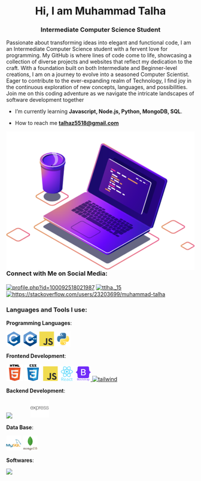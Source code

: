 <h1 align="center">Hi, I am Muhammad Talha </h1>

<h3 align="center">
    Intermediate Computer Science Student
</h3>

<p align="left">
Passionate about transforming ideas into elegant and functional code, I am an Intermediate Computer Science student with a fervent love for programming. My GitHub is where lines of code come to life, showcasing a collection of diverse projects and websites that reflect my dedication to the craft. With a foundation built on both Intermediate and Beginner-level creations, I am on a journey to evolve into a seasoned Computer Scientist. Eager to contribute to the ever-expanding realm of Technology, I find joy in the continuous exploration of new concepts, languages, and possibilities. Join me on this coding adventure as we navigate the intricate landscapes of software development together
</p>

- I’m currently learning **Javascript, Node.js, Python, MongoDB, SQL**.

- How to reach me **talhaz5518@gmail.com**

<img align="right"
src="Pictures/ci.png"
alt="muhammadtalha15" height="370" width="520"/>

<h3 align="left">
Connect with Me on Social Media:
</h3>

<p align="left">
    <a href="https://fb.com/profile.php?id=100092518021987" target="blank"><img align="center"
    src="https://raw.githubusercontent.com/rahuldkjain/github-profile-readme-generator/master/src/images/icons/Social/facebook.svg"
    alt="profile.php?id=100092518021987" height="30" width="40" /></a>
    <a href="https://instagram.com/ttlha._15" target="blank"><img align="center"
    src="https://raw.githubusercontent.com/rahuldkjain/github-profile-readme-generator/master/src/images/icons/Social/instagram.svg"
    alt="ttlha._15" height="30" width="40" /></a>
    <a href="https://stackoverflow.com/users/https://stackoverflow.com/users/23203699/muhammad-talha" target="blank"><img align="center" src="https://upload.wikimedia.org/wikipedia/commons/thumb/e/ef/Stack_Overflow_icon.svg/768px-Stack_Overflow_icon.svg.png" alt="https://stackoverflow.com/users/23203699/muhammad-talha" height="40" width="40" /></a>
</p>

<h3 align="left">
Languages and Tools I use:
</h3>

**Programming Languages**:

<p align="left">
    <a style="color: transparent;" href="https://www.cprogramming.com/" target="_blank" rel="noreferrer"> <img
    src="https://raw.githubusercontent.com/devicons/devicon/master/icons/c/c-original.svg" alt="c" width="40"
    height="40" /></a>
    <a style="color: transparent;" href="https://www.w3schools.com/cpp/" target="_blank" rel="noreferrer"> <img
    src="https://raw.githubusercontent.com/devicons/devicon/master/icons/cplusplus/cplusplus-original.svg"
    alt="cplusplus" width="40" height="40" /></a>
    <a style="color: transparent;" href="https://developer.mozilla.org/en-US/docs/Web/JavaScript"
    target="_blank" rel="noreferrer"> <img
    src="https://raw.githubusercontent.com/devicons/devicon/master/icons/javascript/javascript-original.svg"
    alt="javascript" width="40" height="40" /> </a>
    <a style="color: transparent;" href="https://www.python.org" target="_blank"
    rel="noreferrer"> <img
    src="https://raw.githubusercontent.com/devicons/devicon/master/icons/python/python-original.svg"
    alt="python" width="40" height="40" /> </a>
</p>

**Frontend Development**:
<p align="left">
    <a style="color: transparent;" href="https://www.w3.org/html/" target="_blank" rel="noreferrer"> <img
    src="https://raw.githubusercontent.com/devicons/devicon/master/icons/html5/html5-original-wordmark.svg"
    alt="html5" width="45" height="45" /></a>
    <a style="color: transparent;" href="https://www.w3schools.com/css/" target="_blank"
    rel="noreferrer"><img src="https://raw.githubusercontent.com/devicons/devicon/master/icons/css3/css3-original-wordmark.svg"
    alt="css3" width="45" height="45" /> </a>
    <a style="color: transparent;" href="https://developer.mozilla.org/en-US/docs/Web/JavaScript"
    target="_blank" rel="noreferrer"> <img
    src="https://raw.githubusercontent.com/devicons/devicon/master/icons/javascript/javascript-original.svg"
    alt="javascript" width="40" height="40" /> </a>
    <a style="color: transparent;" href="https://reactjs.org/" target="_blank" rel="noreferrer">
    <img src="https://raw.githubusercontent.com/devicons/devicon/master/icons/react/react-original-wordmark.svg"
    alt="react" width="40" height="40" /> </a>
    <a href="https://getbootstrap.com" target="_blank" rel="noreferrer"> <img src="https://raw.githubusercontent.com/devicons/devicon/master/icons/bootstrap/bootstrap-plain-wordmark.svg" alt="bootstrap" width="40" height="40"/> </a>
    <a href="https://tailwindcss.com/" target="_blank" rel="noreferrer"> <img src="https://www.vectorlogo.zone/logos/tailwindcss/tailwindcss-icon.svg" alt="tailwind" width="40" height="40"/> </a>
</p>

**Backend Development**:
<p align="left">
    <a style="color: transparent;" href="https://nodejs.org" target="_blank" rel="noreferrer">
    <img src="https://cdn-icons-png.flaticon.com/512/5968/5968322.png"
    alt="nodejs" width="40" height="40" /> </a> 
    <a style="color: transparent;" href="https://expressjs.com" target="_blank" rel="noreferrer">
    <img src="https://raw.githubusercontent.com/devicons/devicon/master/icons/express/express-original-wordmark.svg"
    alt="express" width="50" height="50" /></a>
</p>

**Data Base**:
<p align="left">
    <a style="color: transparent;" href="https://www.mysql.com/" target="_blank"
    rel="noreferrer"> <img
    src="https://raw.githubusercontent.com/devicons/devicon/master/icons/mysql/mysql-original-wordmark.svg"
    alt="mysql" width="40" height="40" /> </a> 
    <a href="https://www.mongodb.com/" target="_blank" rel="noreferrer"> <img src="https://raw.githubusercontent.com/devicons/devicon/master/icons/mongodb/mongodb-original-wordmark.svg" alt="mongodb" width="40" height="40"/> </a>
</p>

**Softwares**:
<p align="left">
    <a style="color: transparent;" href="https://www.figma.com/" target="_blank"
    rel="noreferrer"> <img src="https://www.vectorlogo.zone/logos/figma/figma-icon.svg" alt="figma" width="40"
    height="40" /></a>
</p>
